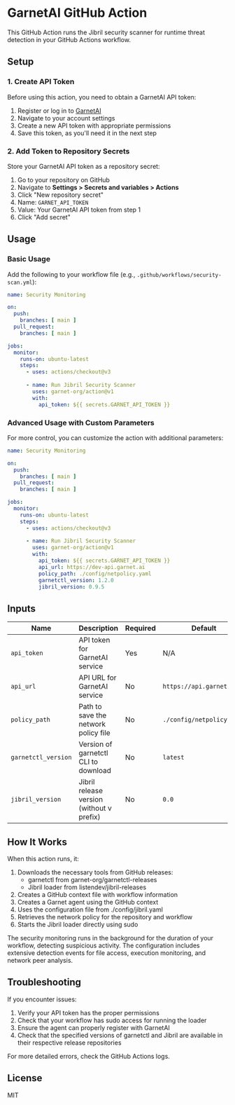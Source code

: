 # GarnetAI GitHub Action

This GitHub Action runs the Jibril security scanner for runtime threat detection in your GitHub Actions workflow.

## Setup

### 1. Create API Token

Before using this action, you need to obtain a GarnetAI API token:

1. Register or log in to [GarnetAI](https://app.garnet.ai/)
2. Navigate to your account settings
3. Create a new API token with appropriate permissions
4. Save this token, as you'll need it in the next step

### 2. Add Token to Repository Secrets

Store your GarnetAI API token as a repository secret:

1. Go to your repository on GitHub
2. Navigate to **Settings > Secrets and variables > Actions**
3. Click "New repository secret"
4. Name: `GARNET_API_TOKEN`
5. Value: Your GarnetAI API token from step 1
6. Click "Add secret"

## Usage

### Basic Usage

Add the following to your workflow file (e.g., `.github/workflows/security-scan.yml`):

```yaml
name: Security Monitoring

on:
  push:
    branches: [ main ]
  pull_request:
    branches: [ main ]

jobs:
  monitor:
    runs-on: ubuntu-latest
    steps:
      - uses: actions/checkout@v3
      
      - name: Run Jibril Security Scanner
        uses: garnet-org/action@v1
        with:
          api_token: ${{ secrets.GARNET_API_TOKEN }}
```

### Advanced Usage with Custom Parameters

For more control, you can customize the action with additional parameters:

```yaml
name: Security Monitoring

on:
  push:
    branches: [ main ]
  pull_request:
    branches: [ main ]

jobs:
  monitor:
    runs-on: ubuntu-latest
    steps:
      - uses: actions/checkout@v3
      
      - name: Run Jibril Security Scanner
        uses: garnet-org/action@v1
        with:
          api_token: ${{ secrets.GARNET_API_TOKEN }}
          api_url: https://dev-api.garnet.ai
          policy_path: ./config/netpolicy.yaml
          garnetctl_version: 1.2.0
          jibril_version: 0.9.5
```

## Inputs

| Name | Description | Required | Default |
|------|-------------|----------|---------|
| `api_token` | API token for GarnetAI service | Yes | N/A |
| `api_url` | API URL for GarnetAI service | No | `https://api.garnet.ai` |
| `policy_path` | Path to save the network policy file | No | `./config/netpolicy.yaml` |
| `garnetctl_version` | Version of garnetctl CLI to download | No | `latest` |
| `jibril_version` | Jibril release version (without v prefix) | No | `0.0` |

## How It Works

When this action runs, it:

1. Downloads the necessary tools from GitHub releases:
   - garnetctl from garnet-org/garnetctl-releases
   - Jibril loader from listendev/jibril-releases
2. Creates a GitHub context file with workflow information
3. Creates a Garnet agent using the GitHub context
4. Uses the configuration file from ./config/jibril.yaml
5. Retrieves the network policy for the repository and workflow
6. Starts the Jibril loader directly using sudo

The security monitoring runs in the background for the duration of your workflow, detecting suspicious activity. The configuration includes extensive detection events for file access, execution monitoring, and network peer analysis.

## Troubleshooting

If you encounter issues:

1. Verify your API token has the proper permissions
2. Check that your workflow has sudo access for running the loader
3. Ensure the agent can properly register with GarnetAI
4. Check that the specified versions of garnetctl and Jibril are available in their respective release repositories

For more detailed errors, check the GitHub Actions logs.

## License

MIT